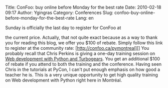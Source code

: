 Title: ConFoo: buy online before Monday for the best rate
Date: 2010-02-18 09:17
Author: Ygingras
Category: Conferences
Slug: confoo-buy-online-before-monday-for-the-best-rate
Lang: en

<!--:en-->Sunday is officially the last day to register for ConFoo at
the current price. Actually, that not quite exact because as a way to
thank you for reading this blog, we offer you $100 of rebate. Simply
follow this link to register at the community rate:
[http://confoo.ca/pymontreal][] You probably recall that Chris Perkins
is giving a one-day training session on [Web development with Python and
Turbogears][]. You get an additional $100 of rebate if you attend to
both the training and the conference. Having seen Chris in the tutorials
at PyCon, I can't put enough emphasis on how good a teacher he is. This
is a very unique opportunity to get high quality training on Web
development with Python right here in Montréal.

  [http://confoo.ca/pymontreal]: http://confoo.ca/pymontreal
  [Web development with Python and Turbogears]: http://confoo.ca/en/2010/session/relational-database-apps-with-turbogears

